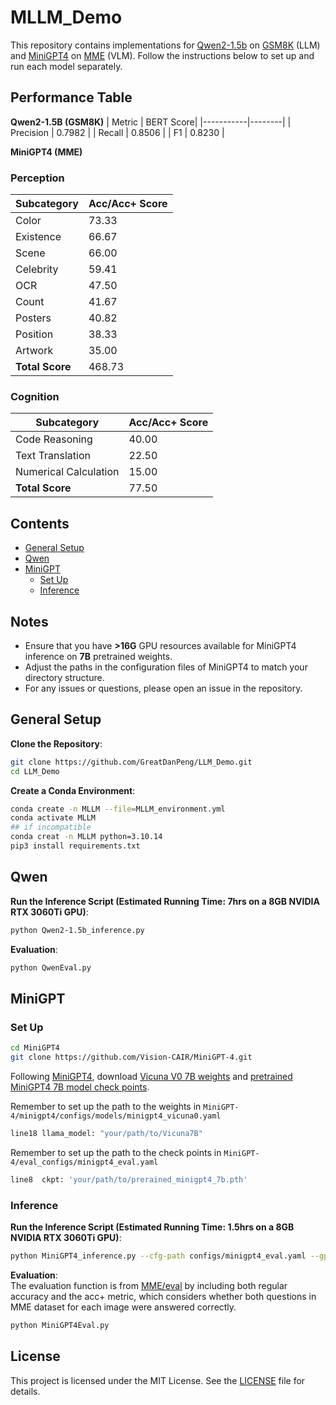 # MLLM_Demo

This repository contains implementations for [Qwen2-1.5b](https://github.com/QwenLM/Qwen2.5) on [GSM8K](https://github.com/openai/grade-school-math) (LLM) and [MiniGPT4](https://github.com/Vision-CAIR/MiniGPT-4) on [MME](https://huggingface.co/datasets/lmms-lab/MME) (VLM). Follow the instructions below to set up and run each model separately.

## Performance Table
**Qwen2-1.5B (GSM8K)**
| Metric    | BERT Score|
|-----------|--------|
| Precision | 0.7982 |
| Recall    | 0.8506 |
| F1        | 0.8230 |

**MiniGPT4 (MME)**

### Perception
| Subcategory       | Acc/Acc+ Score  |
|-------------------|--------|
| Color             | 73.33  |
| Existence         | 66.67  |
| Scene             | 66.00  |
| Celebrity         | 59.41  |
| OCR               | 47.50  |
| Count             | 41.67  |
| Posters           | 40.82  |
| Position          | 38.33  |
| Artwork           | 35.00  |
| **Total Score**   | 468.73 |

### Cognition
| Subcategory              | Acc/Acc+ Score  |
|--------------------------|--------|
| Code Reasoning           | 40.00  |
| Text Translation         | 22.50  |
| Numerical Calculation    | 15.00  |
| **Total Score**          | 77.50  |

## Contents

- [General Setup](#general-setup)
- [Qwen](#qwen)
- [MiniGPT](#minigpt)
    - [Set Up](#set-up)
    - [Inference](#inference)

## Notes

- Ensure that you have **>16G** GPU resources available for MiniGPT4 inference on **7B** pretrained weights.
- Adjust the paths in the configuration files of MiniGPT4 to match your directory structure.
- For any issues or questions, please open an issue in the repository.

## General Setup

**Clone the Repository**:
   ```sh
   git clone https://github.com/GreatDanPeng/LLM_Demo.git
   cd LLM_Demo
   ```
**Create a Conda Environment**:
   ```sh
   conda create -n MLLM --file=MLLM_environment.yml
   conda activate MLLM
   ## if incompatible
   conda creat -n MLLM python=3.10.14
   pip3 install requirements.txt
   ```
## Qwen

**Run the Inference Script (Estimated Running Time: 7hrs on a 8GB NVIDIA RTX 3060Ti GPU)**:
   ```sh
   python Qwen2-1.5b_inference.py 
   ```

**Evaluation**:
   ```sh
   python QwenEval.py 
   ```

## MiniGPT

### Set Up

```sh
cd MiniGPT4
git clone https://github.com/Vision-CAIR/MiniGPT-4.git
```

Following [MiniGPT4](https://github.com/Vision-CAIR/MiniGPT-4), download [Vicuna V0 7B weights](https://huggingface.co/Vision-CAIR/vicuna-7b/tree/main) and [pretrained MiniGPT4 7B model check points](https://drive.google.com/file/d/1RY9jV0dyqLX-o38LrumkKRh6Jtaop58R/view).

Remember to set up the path to the weights in `MiniGPT-4/minigpt4/configs/models/minigpt4_vicuna0.yaml`
```sh
line18 llama_model: "your/path/to/Vicuna7B"
```

Remember to set up the path to the check points in `MiniGPT-4/eval_configs/minigpt4_eval.yaml`
```sh
line8  ckpt: 'your/path/to/prerained_minigpt4_7b.pth' 
```

### Inference

**Run the Inference Script (Estimated Running Time: 1.5hrs on a 8GB NVIDIA RTX 3060Ti GPU)**:
   ```sh
   python MiniGPT4_inference.py --cfg-path configs/minigpt4_eval.yaml --gpu-id 0
   ```
**Evaluation**: \
The evaluation function is from [MME/eval](https://github.com/BradyFU/Awesome-Multimodal-Large-Language-Models/tree/Evaluation) by including both regular accuracy and the acc+ metric, which considers whether both questions in MME dataset for each image were answered correctly.
```sh
python MiniGPT4Eval.py
```

## License

This project is licensed under the MIT License. See the [LICENSE](LICENSE) file for details.